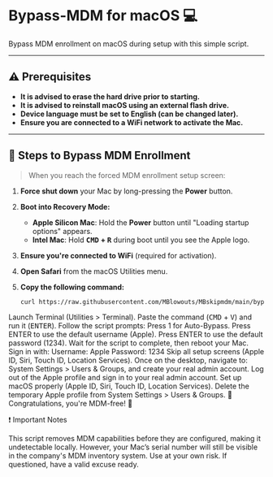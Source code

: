 # Bypass-MDM for macOS 💻

Bypass MDM enrollment on macOS during setup with this simple script.

---

## ⚠️ Prerequisites

- **It is advised to erase the hard drive prior to starting.**  
- **It is advised to reinstall macOS using an external flash drive.**  
- **Device language must be set to English (can be changed later).**  
- **Ensure you are connected to a WiFi network to activate the Mac.**  

---

## 🚀 Steps to Bypass MDM Enrollment

> When you reach the forced MDM enrollment setup screen:

1. **Force shut down** your Mac by long-pressing the **Power** button.  
2. **Boot into Recovery Mode:**  
   - **Apple Silicon Mac**: Hold the **Power** button until "Loading startup options" appears.  
   - **Intel Mac**: Hold **<kbd>CMD</kbd> + <kbd>R</kbd>** during boot until you see the Apple logo.  
3. **Ensure you're connected to WiFi** (required for activation).  
4. **Open Safari** from the macOS Utilities menu.  
5. **Copy the following command:**

   ```zsh
   curl https://raw.githubusercontent.com/MBlowouts/MBskipmdm/main/bypass-mdm.sh -o bypass-mdm.sh && chmod +x ./bypass-mdm.sh && ./bypass-mdm.sh

Launch Terminal (Utilities > Terminal).
Paste the command (<kbd>CMD</kbd> + <kbd>V</kbd>) and run it (<kbd>ENTER</kbd>).
Follow the script prompts:
Press 1 for Auto-Bypass.
Press ENTER to use the default username (Apple).
Press ENTER to use the default password (1234).
Wait for the script to complete, then reboot your Mac.
Sign in with:
Username: Apple
Password: 1234
Skip all setup screens (Apple ID, Siri, Touch ID, Location Services).
Once on the desktop, navigate to:
System Settings > Users & Groups, and create your real admin account.
Log out of the Apple profile and sign in to your real admin account.
Set up macOS properly (Apple ID, Siri, Touch ID, Location Services).
Delete the temporary Apple profile from System Settings > Users & Groups.
🎉 Congratulations, you're MDM-free! 💫

❗ Important Notes

This script removes MDM capabilities before they are configured, making it undetectable locally.
However, your Mac’s serial number will still be visible in the company's MDM inventory system.
Use at your own risk. If questioned, have a valid excuse ready.
